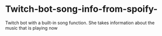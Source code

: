 # Twitch-bot-song-info-from-spoify-
Twitch bot with a built-in song function. She takes information about the music that is playing now
